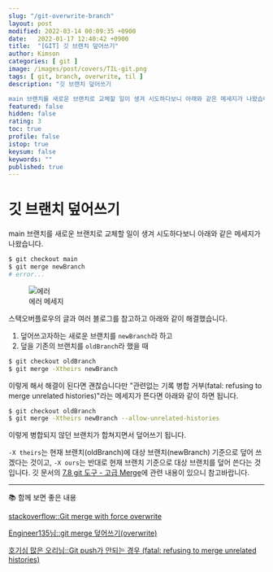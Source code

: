```yaml
---
slug: "/git-overwrite-branch"
layout: post
modified: 2022-03-14 00:09:35 +0900
date:   2022-01-17 12:40:42 +0900
title:  "[GIT] 깃 브랜치 덮어쓰기"
author: Kimson
categories: [ git ]
image: /images/post/covers/TIL-git.png
tags: [ git, branch, overwrite, til ]
description: "깃 브랜치 덮어쓰기

main 브랜치를 새로운 브랜치로 교체할 일이 생겨 시도하다보니 아래와 같은 메세지가 나왔습니다."
featured: false
hidden: false
rating: 3
toc: true
profile: false
istop: true
keysum: false
keywords: ""
published: true
---
```


# 깃 브랜치 덮어쓰기

main 브랜치를 새로운 브랜치로 교체할 일이 생겨 시도하다보니 아래와 같은 메세지가 나왔습니다.

```bash
$ git checkout main
$ git merge newBranch
# error...
```

<figure class="text-center">
<span class="w-inline-block">
   <img class="w-100" src="{{site.baseurl}}/assets/images/post/git/git01.png" alt="에러" title="에러">
   <figcaption>에러 메세지</figcaption>
</span>
</figure>

스택오버플로우의 글과 여러 블로그를 참고하고 아래와 같이 해결했습니다.

1. 덮어쓰고자하는 새로운 브랜치를 `newBranch`라 하고
2. 덮을 기존의 브랜치를 `oldBranch`라 했을 때

```bash
$ git checkout oldBranch
$ git merge -Xtheirs newBranch
```

이렇게 해서 해결이 된다면 괜찮습니다만 "관련없는 기록 병합 거부(fatal: refusing to merge unrelated histories)"라는 메세지가 뜬다면 아래와 같이 하면 됩니다.

```bash
$ git checkout oldBranch
$ git merge -Xtheirs newBranch --allow-unrelated-histories
```

이렇게 병합되지 않던 브랜치가 합쳐지면서 덮어쓰기 됩니다.

`-X theirs`는 현재 브랜치(oldBranch)에 대상 브랜치(newBranch) 기준으로 덮어 쓰겠다는 것이고, `-X ours`는 반대로 현재 브랜치 기준으로 대상 브랜치를 덮어 쓴다는 것입니다. 깃 문서의 [7.8 git 도구 - 고급 Merge](https://git-scm.com/book/ko/v2/Git-%EB%8F%84%EA%B5%AC-%EA%B3%A0%EA%B8%89-Merge)에 관련 내용이 있으니 참고바랍니다.

-----

📚 함께 보면 좋은 내용

[stackoverflow::Git merge with force overwrite](https://stackoverflow.com/questions/40517129/git-merge-with-force-overwrite)

[Engineer135님::git merge 덮어쓰기(overwrite)](https://engineer135.tistory.com/166#recentComments)

[호기심 많은 오리님::Git push가 안되는 경우 (fatal: refusing to merge unrelated histories)](https://gdtbgl93.tistory.com/63)